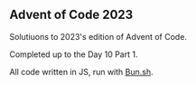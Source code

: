 ## Advent of Code 2023

Solutiuons to 2023's edition of Advent of Code.

Completed up to the Day 10 Part 1.

All code written in JS, run with [Bun.sh](https://bun.sh).
